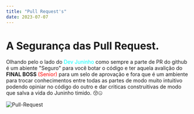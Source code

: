 ```yaml
---
title: "Pull Request's"
date: 2023-07-07
---
```


# A Segurança das Pull Request.

Olhando pelo o lado do <span style="color: cyan;">Dev Juninho</span> como sempre a parte de PR do github é um abiente "Seguro" para você botar o código e ter aquela avalição do **FINAL BOSS** <span style="color: red;">(Senior)</span> para um selo de aprovação e fora que é um ambiente para trocar conhecimentos entre todas as partes de modo muito intuitivo podendo opiniar no código do outro e dar criticas construitivas de modo que salva a vida do Juninho timido. 😚🤐

![Pull-Request](https://github.com/Gustavo-S-Nascimento/Post-its/assets/74427958/8f9d5b64-6618-47f3-9d79-399120910fc2)